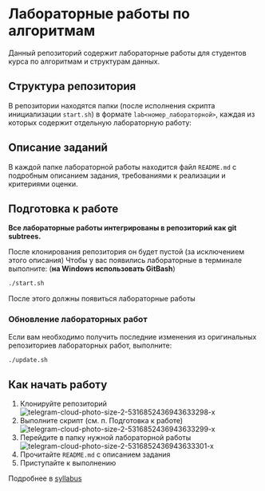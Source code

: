 # Лабораторные работы по алгоритмам

Данный репозиторий содержит лабораторные работы для студентов курса по алгоритмам и структурам данных.

## Структура репозитория

В репозитории находятся папки (после исполнения скрипта инициализации `start.sh`) в формате `lab<номер_лабораторной>`, каждая из которых содержит отдельную лабораторную работу:

## Описание заданий

В каждой папке лабораторной работы находится файл `README.md` с подробным описанием задания, требованиями к реализации и критериями оценки.

## Подготовка к работе

**Все лабораторные работы интегрированы в репозиторий как git subtrees.**

После клонирования репозитория он будет пустой (за исключением этого описания)
Чтобы у вас появились лабораторные в терминале выполните: (**на Windows использовать GitBash**)

```bash
./start.sh
```

После этого должны появиться лабораторные работы

### Обновление лабораторных работ

Если вам необходимо получить последние изменения из оригинальных репозиториев лабораторных работ, выполните:

```bash
./update.sh
```

## Как начать работу

1. Клонируйте репозиторий  
![telegram-cloud-photo-size-2-5316852436943633298-x](https://github.com/user-attachments/assets/b97bcd2c-57a3-4db9-b3c3-c64fd844319d)
2. Выполните скрипт (см. п. Подготовка к работе)  
![telegram-cloud-photo-size-2-5316852436943633299-x](https://github.com/user-attachments/assets/021f124d-4ac8-42b0-9053-75b9f76a972c)
3. Перейдите в папку нужной лабораторной работы
![telegram-cloud-photo-size-2-5316852436943633301-x](https://github.com/user-attachments/assets/c980e5ec-6b13-4dcc-bd8a-62287487904c)
4. Прочитайте `README.md` с описанием задания
5. Приступайте к выполнению

Подробнее в [syllabus](https://github.com/algo-2025/.github/blob/main/profile/syllabus.md)

